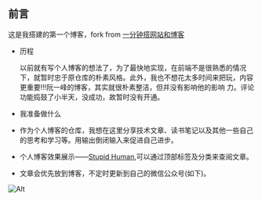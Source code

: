 ## 前言

这是我搭建的第一个博客，fork from [一分钟搭网站和博客](https://github.com/TerminusBot/terminus-jekyll-template)

- 历程

  以前就有写个人博客的想法了，为了最快地实现，在前端不是很熟悉的情况下，就暂时忠于原仓库的朴素风格。此外，我也不想花太多时间来把玩，内容更重要!!!阮一峰的博客，其实就很朴素整洁，但并没有影响他的影响  力。评论功能捣鼓了小半天，没成功，故暂时没有开通。

- 我准备做什么

 - 作为个人博客的仓库，我想在这里分享技术文章、读书笔记以及其他一些自己的思考和学习等。用输出倒闭输入来促进自己进步。

 - 个人博客效果展示——[Stupid Human](https://stupid-human.github.io/Blog/),可以通过顶部标签及分类来查阅文章。 

 - 文章会优先放到博客，不定时更新到自己的微信公众号(如下)。

![Alt](https://user-images.githubusercontent.com/35519242/76520646-44329f00-649e-11ea-8b6d-821756aea702.jpg)

 
